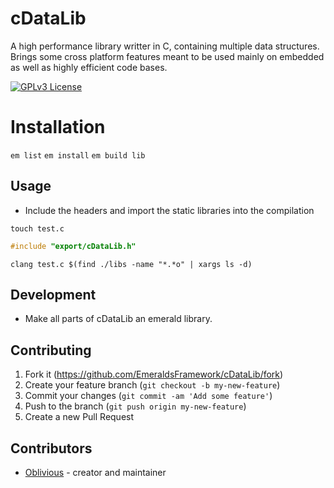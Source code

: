 # cDataLib

A high performance library writter in C, containing multiple data structures.
Brings some cross platform features meant to be used mainly on embedded as well as highly efficient code bases.

[![GPLv3 License](https://img.shields.io/badge/License-GPL%20v3-yellow.svg)](./COPYING)

# Installation

`em list`
`em install`
`em build lib`

## Usage

* Include the headers and import the static libraries into the compilation

`touch test.c`

```c
#include "export/cDataLib.h"
```

`clang test.c $(find ./libs -name "*.*o" | xargs ls -d)`

## Development

* Make all parts of cDataLib an emerald library.

## Contributing

1. Fork it (<https://github.com/EmeraldsFramework/cDataLib/fork>)
2. Create your feature branch (`git checkout -b my-new-feature`)
3. Commit your changes (`git commit -am 'Add some feature'`)
4. Push to the branch (`git push origin my-new-feature`)
5. Create a new Pull Request

## Contributors

- [Oblivious](https://github.com/Oblivious-Oblivious) - creator and maintainer

